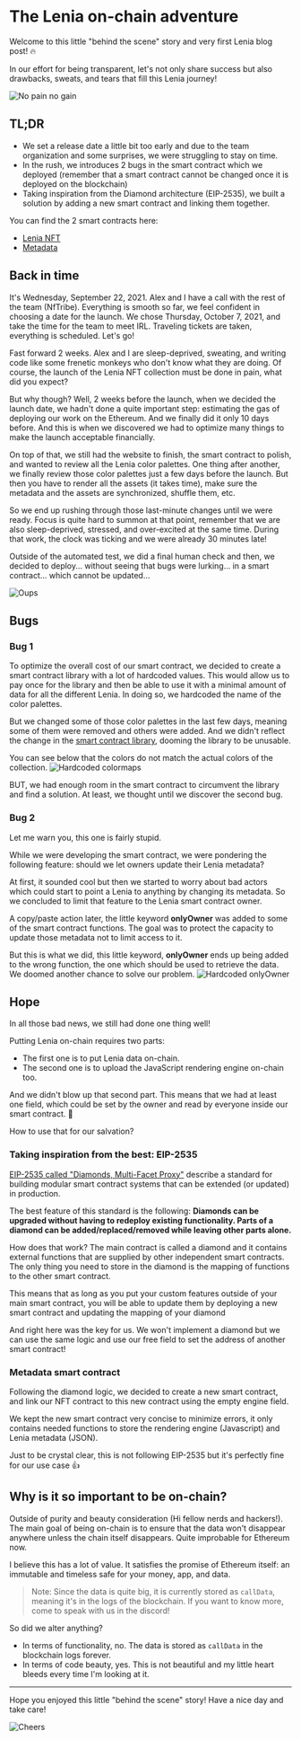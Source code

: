 # The Lenia on-chain adventure

Welcome to this little "behind the scene" story and very first Lenia blog post! 🔥
 
In our effort for being transparent, let's not only share success but also drawbacks, sweats, and tears that fill this Lenia journey!

![No pain no gain](./no-pain-no-gain.gif)

## TL;DR
- We set a release date a little bit too early and due to the team organization and some surprises, we were struggling to stay on time.
- In the rush, we introduces 2 bugs in the smart contract which we deployed (remember that a smart contract cannot be changed once it is deployed on the blockchain)
- Taking inspiration from the Diamond architecture (EIP-2535), we built a solution by adding a new smart contract and linking them together.

You can find the 2 smart contracts here:
- [Lenia NFT](https://etherscan.io/address/0xe95004c7f061577df60e9e46c1e724cc75b01850)
- [Metadata](https://etherscan.io/address/0xb95e8487b8Df34f30e363681242b8d4a0661F785)

## Back in time
It's Wednesday, September 22, 2021. Alex and I have a call with the rest of the team (NfTribe). Everything is smooth so far, we feel confident in choosing a date for the launch. We chose Thursday, October 7, 2021, and take the time for the team to meet IRL. Traveling tickets are taken, everything is scheduled. Let's go!

Fast forward 2 weeks. Alex and I are sleep-deprived, sweating, and writing code like some frenetic monkeys who don't know what they are doing. Of course, the launch of the Lenia NFT collection must be done in pain, what did you expect? 

But why though? Well, 2 weeks before the launch, when we decided the launch date, we hadn't done a quite important step: estimating the gas of deploying our work on the Ethereum. 
And we finally did it only 10 days before. And this is when we discovered we had to optimize many things to make the launch acceptable financially.

On top of that, we still had the website to finish, the smart contract to polish, and wanted to review all the Lenia color palettes. One thing after another, we finally review those color palettes just a few days before the launch. But then you have to render all the assets (it takes time), make sure the metadata and the assets are synchronized, shuffle them, etc.

So we end up rushing through those last-minute changes until we were ready. Focus is quite hard to summon at that point, remember that we are also sleep-deprived, stressed, and over-excited at the same time. During that work, the clock was ticking and we were already 30 minutes late! 

Outside of the automated test, we did a final human check and then, we decided to deploy... without seeing that bugs were lurking... in a smart contract... which cannot be updated...

![Oups](./oups.gif)

## Bugs

### Bug 1
To optimize the overall cost of our smart contract, we decided to create a smart contract library with a lot of hardcoded values. This would allow us to pay once for the library and then be able to use it with a minimal amount of data for all the different Lenia. In doing so, we hardcoded the name of the color palettes.

But we changed some of those color palettes in the last few days, meaning some of them were removed and others were added. And we didn't reflect the change in the [smart contract library](https://etherscan.io/address/0xe95004c7f061577df60e9e46c1e724cc75b01850#code), dooming the library to be unusable.

You can see below that the colors do not match the actual colors of the collection.
![Hardcoded colormaps](./colormap.png)

BUT, we had enough room in the smart contract to circumvent the library and find a solution. At least, we thought until we discover the second bug.

### Bug 2
Let me warn you, this one is fairly stupid.

While we were developing the smart contract, we were pondering the following feature: should we let owners update their Lenia metadata?

At first, it sounded cool but then we started to worry about bad actors which could start to point a Lenia to anything by changing its metadata. So we concluded to limit that feature to the Lenia smart contract owner. 

A copy/paste action later, the little keyword **onlyOwner** was added to some of the smart contract functions. The goal was to protect the capacity to update those metadata not to limit access to it.

But this is what we did, this little keyword, **onlyOwner** ends up being added to the wrong function, the one which should be used to retrieve the data. We doomed another chance to solve our problem.
![Hardcoded onlyOwner](./metadata-2.png)

## Hope
In all those bad news, we still had done one thing well! 

Putting Lenia on-chain requires two parts:
- The first one is to put Lenia data on-chain.
- The second one is to upload the JavaScript rendering engine on-chain too.

And we didn't blow up that second part. This means that we had at least one field, which could be set by the owner and read by everyone inside our smart contract. 🎉

How to use that for our salvation?

### Taking inspiration from the best: EIP-2535
[EIP-2535 called "Diamonds, Multi-Facet Proxy"](https://eips.ethereum.org/EIPS/eip-2535) describe a standard for building modular smart contract systems that can be extended (or updated) in production.

The best feature of this standard is the following: **Diamonds can be upgraded without having to redeploy existing functionality. Parts of a diamond can be added/replaced/removed while leaving other parts alone.**

How does that work? The main contract is called a diamond and it contains external functions that are supplied by other independent smart contracts. The only thing you need to store in the diamond is the mapping of functions to the other smart contract.

This means that as long as you put your custom features outside of your main smart contract, you will be able to update them by deploying a new smart contract and updating the mapping of your diamond

And right here was the key for us. We won't implement a diamond but we can use the same logic and use our free field to set the address of another smart contract!

### Metadata smart contract
Following the diamond logic, we decided to create a new smart contract, and link our NFT contract to this new contract using the empty engine field. 

We kept the new smart contract very concise to minimize errors, it only contains needed functions to store the rendering engine (Javascript) and Lenia metadata (JSON).

Just to be crystal clear, this is not following EIP-2535 but it's perfectly fine for our use case 👍

## Why is it so important to be on-chain?
Outside of purity and beauty consideration (Hi fellow nerds and hackers!). The main goal of being on-chain is to ensure that the data won't disappear anywhere unless the chain itself disappears. Quite improbable for Ethereum now.

I believe this has a lot of value. It satisfies the promise of Ethereum itself: an immutable and timeless safe for your money, app, and data.

> Note: Since the data is quite big, it is currently stored as `callData`, meaning it's in the logs of the blockchain. If you want to know more, come to speak with us in the discord!

So did we alter anything?
- In terms of functionality, no. The data is stored as `callData` in the blockchain logs forever.
- In terms of code beauty, yes. This is not beautiful and my little heart bleeds every time I'm looking at it.

----

Hope you enjoyed this little "behind the scene" story! Have a nice day and take care!

![Cheers](./cheers.gif)